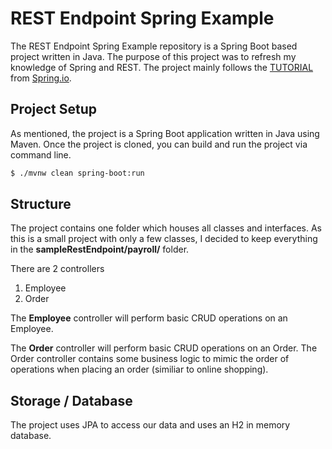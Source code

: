 # REST Endpoint Spring Example

The REST Endpoint Spring Example repository is a Spring Boot based project written in Java. The purpose of this project was to refresh my knowledge of Spring and REST. The project mainly follows the [TUTORIAL](https://spring.io/guides/tutorials/rest/) from [Spring.io](https://spring.io).

## Project Setup

As mentioned, the project is a Spring Boot application written in Java using Maven. Once the project is cloned, you can build and run the project via command line.

```bash
$ ./mvnw clean spring-boot:run
```

## Structure

The project contains one folder which houses all classes and interfaces. As this is a small project with only a few classes, I decided to keep everything in the **sampleRestEndpoint/payroll/** folder. 

There are 2 controllers
1. Employee
2. Order

The **Employee** controller will perform basic CRUD operations on an Employee.

The **Order** controller will perform basic CRUD operations on an Order. The Order controller contains some business logic to mimic the order of operations when placing an order (similiar to online shopping). 

## Storage / Database

The project uses JPA to access our data and uses an H2 in memory database.
